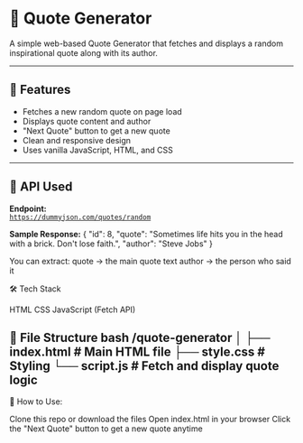 # 🌟 Quote Generator

A simple web-based Quote Generator that fetches and displays a random inspirational quote along with its author.

---

## 🚀 Features

- Fetches a new random quote on page load
- Displays quote content and author
- "Next Quote" button to get a new quote
- Clean and responsive design
- Uses vanilla JavaScript, HTML, and CSS

---

## 🔗 API Used

**Endpoint:**  
[`https://dummyjson.com/quotes/random`](https://dummyjson.com/quotes/random)

**Sample Response:**
{
  "id": 8,
  "quote": "Sometimes life hits you in the head with a brick. Don't lose faith.",
  "author": "Steve Jobs"
}

You can extract:
quote → the main quote text
author → the person who said it

🛠️ Tech Stack

HTML
CSS
JavaScript (Fetch API)

📂 File Structure
bash
/quote-generator
│
├── index.html         # Main HTML file
├── style.css          # Styling
└── script.js          # Fetch and display quote logic
---
🧠 How to Use:

Clone this repo or download the files
Open index.html in your browser
Click the "Next Quote" button to get a new quote anytime
